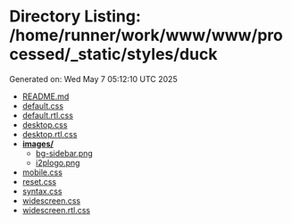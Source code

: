 # Directory Listing: /home/runner/work/www/www/processed/_static/styles/duck
Generated on: Wed May  7 05:12:10 UTC 2025

- [README.md](README.md)
- [default.css](default.css)
- [default.rtl.css](default.rtl.css)
- [desktop.css](desktop.css)
- [desktop.rtl.css](desktop.rtl.css)
- **[images/](images/)**
  - [bg-sidebar.png](images/bg-sidebar.png)
  - [i2plogo.png](images/i2plogo.png)
- [mobile.css](mobile.css)
- [reset.css](reset.css)
- [syntax.css](syntax.css)
- [widescreen.css](widescreen.css)
- [widescreen.rtl.css](widescreen.rtl.css)
